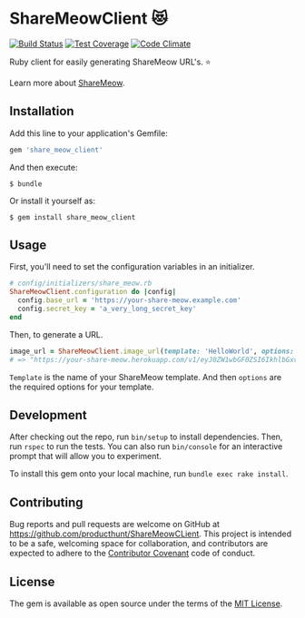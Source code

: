 # ShareMeowClient :heart_eyes_cat:
[![Build Status](https://travis-ci.org/producthunt/ShareMeowClient.svg?branch=master)](https://travis-ci.org/producthunt/ShareMeowClient)
[![Test Coverage](https://codeclimate.com/github/producthunt/ShareMeowClient/badges/coverage.svg)](https://codeclimate.com/github/producthunt/ShareMeowClient/coverage)
[![Code Climate](https://codeclimate.com/github/producthunt/ShareMeowClient/badges/gpa.svg)](https://codeclimate.com/github/producthunt/ShareMeowClient)  

Ruby client for easily generating ShareMeow URL's. :star:

Learn more about [ShareMeow](https://github.com/producthunt/ShareMeow).


## Installation

Add this line to your application's Gemfile:

```ruby
gem 'share_meow_client'
```

And then execute:

    $ bundle

Or install it yourself as:

    $ gem install share_meow_client

## Usage

First, you'll need to set the configuration variables in an initializer.

```Ruby
# config/initializers/share_meow.rb
ShareMeowClient.configuration do |config|
  config.base_url = 'https://your-share-meow.example.com'
  config.secret_key = 'a_very_long_secret_key'
end
```

Then, to generate a URL.

```Ruby
image_url = ShareMeowClient.image_url(template: 'HelloWorld', options: { message: 'Hi' })
# => "https://your-share-meow.herokuapp.com/v1/eyJ0ZW1wbGF0ZSI6IkhlbGxvV29ybGQiLCJtZXNzYWdlIjoiSGVsbG8ifQ==/-lgitNQmEs9NaiWyOCHeV137D80=/image.jpg"
```

`Template` is the name of your ShareMeow template. And then `options` are the required options for your template.

## Development

After checking out the repo, run `bin/setup` to install dependencies. Then, run `rspec` to run the tests. You can also run `bin/console` for an interactive prompt that will allow you to experiment.

To install this gem onto your local machine, run `bundle exec rake install`.

## Contributing

Bug reports and pull requests are welcome on GitHub at https://github.com/producthunt/ShareMeowCLient. This project is intended to be a safe, welcoming space for collaboration, and contributors are expected to adhere to the [Contributor Covenant](http://contributor-covenant.org/) code of conduct.


## License

The gem is available as open source under the terms of the [MIT License](http://opensource.org/licenses/MIT).
